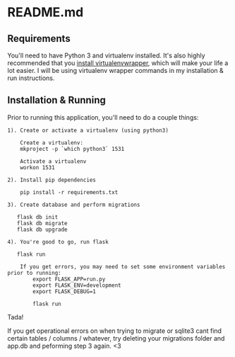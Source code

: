 README.md
=========

Requirements
------------

You'll need to have Python 3 and virtualenv installed. It's also highly recommended that you [install virtualenvwrapper](https://virtualenvwrapper.readthedocs.io/en/latest/install.html), which will make your life a lot easier. I will be using virtualenv wrapper commands in my installation & run instructions.

Installation & Running
----------------------

Prior to running this application, you'll need to do a couple things:

	1). Create or activate a virtualenv (using python3)

		Create a virtualenv:
		mkproject -p `which python3` 1531  

		Activate a virtualenv
		workon 1531

	2). Install pip dependencies
	
		pip install -r requirements.txt
		
	3). Create database and perform migrations
	
	   flask db init
	   flask db migrate
	   flask db upgrade
	   
	4). You're good to go, run flask
	   
	   flask run

		If you get errors, you may need to set some environment variables prior to running:
			export FLASK_APP=run.py
			export FLASK_ENV=development
			export FLASK_DEBUG=1
			
			flask run
			
Tada!

If you get operational errors on when trying to migrate or sqlite3 cant find
certain tables / columns / whatever, try deleting your migrations folder and
app.db and peforming step 3 again. <3

